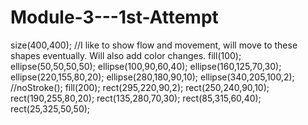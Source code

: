 # Module-3---1st-Attempt
size(400,400);
//I like to show flow and movement, will move to these shapes eventually. Will also add color changes.
fill(100);
ellipse(50,50,50,50);
ellipse(100,90,60,40);
ellipse(160,125,70,30);
ellipse(220,155,80,20);
ellipse(280,180,90,10);
ellipse(340,205,100,2);
//noStroke();
fill(200);
rect(295,220,90,2);
rect(250,240,90,10);
rect(190,255,80,20);
rect(135,280,70,30);
rect(85,315,60,40);
rect(25,325,50,50);
